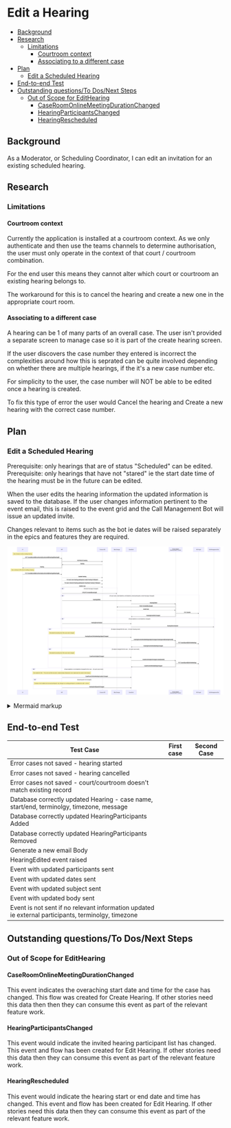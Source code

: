 # Edit a Hearing <!-- omit in toc -->

- [Background](#background)
- [Research](#research)
  - [Limitations](#limitations)
    - [Courtroom context](#courtroom-context)
    - [Associating to a different case](#associating-to-a-different-case)
- [Plan](#plan)
  - [Edit a Scheduled Hearing](#edit-a-scheduled-hearing)
- [End-to-end Test](#end-to-end-test)
- [Outstanding questions/To Dos/Next Steps](#outstanding-questionsto-dosnext-steps)
  - [Out of Scope for EditHearing](#out-of-scope-for-edithearing)
    - [CaseRoomOnlineMeetingDurationChanged](#caseroomonlinemeetingdurationchanged)
    - [HearingParticipantsChanged](#hearingparticipantschanged)
    - [HearingRescheduled](#hearingrescheduled)

## Background

As a Moderator, or Scheduling Coordinator, I can edit an invitation for an existing scheduled hearing.

## Research

### Limitations

#### Courtroom context

Currently the application is installed at a courtroom context. As we only authenticate and then use the teams channels
to determine authorisation, the user must only operate in the context of that court / courtroom combination.

For the end user this means they cannot alter which court or courtroom an existing hearing belongs to.

The workaround for this is to cancel the hearing and create a new one in the appropriate court room.

#### Associating to a different case

A hearing can be 1 of many parts of an overall case. The user isn't provided a separate screen to manage case so it is
part of the create hearing screen.

If the user discovers the case number they entered is incorrect the complexities around how this is seprated can be
quite involved depending on whether there are multiple hearings, if the it's a new case number etc.

For simplicity to the user, the case number will NOT be able to be edited once a hearing is created.

To fix this type of error the user would Cancel the hearing and Create a new hearing with the correct case number.

## Plan

### Edit a Scheduled Hearing

Prerequisite: only hearings that are of status "Scheduled" can be edited. Prerequisite: only hearings that have not
"stared" ie the start date time of the hearing must be in the future can be edited.

When the user edits the hearing information the updated information is saved to the database. If the user changes
information pertinent to the event email, this is raised to the event grid and the Call Management Bot will issue an updated
invite.

Changes relevant to items such as the bot ie dates will be raised separately in the epics and features they are required.

<!-- generated by mermaid compile action - START -->

![~mermaid diagram 1~](../../images/docs_wiki_features_edit-hearing-md-1.png)

<details>
  <summary>Mermaid markup</summary>

```mermaid
sequenceDiagram
Note over UI: User chooses to edit an existing hearing
    UI ->>+ API: GET /courts/{courtId}/courtrooms/{courtroomId}/hearings/{hearingId}
    API ->> Cosmos DB: RETRIEVE hearing

    Cosmos DB ->> API: hearing
    API ->>- UI: hearing

    Note over UI: User continues to fill in form for editing a hearing
    UI ->>+ API: PUT /courts/{courtId}/courtrooms/{courtroomId}/hearings/{hearingId}
    API -->> Cosmos DB: Update hearing
    API -->> Cosmos DB: For each new hearing participants Create Hearing Participant
    API -->> Cosmos DB: For each removed hearing participants Deactivate Hearing Participant
    API -->> Cosmos DB: Update case

    alt If email message changed
        API ->> Blob Storage: CREATE /emails/{hearingId}
    end

    alt If case name, start datetime, end datetime, email participants, email message changed
        API ->> EventGrid: HearingEdited
           participant GraphAdapter as Call Management Bot<br />hearing-edited Function
    EventGrid -)+ GraphAdapter: HearingEdited
    GraphAdapter ->> Blob Storage: READ /emails/{hearingId}
    Blob Storage -->> GraphAdapter: email body
    GraphAdapter ->> MS Graph: PUT /events
    GraphAdapter -)- EventGrid: HearingEventInfoChanged
    end

    alt If start datetime or end datetime changed
        API ->> EventGrid: HearingRescheduled
                participant CallManagementBot as Call Management Bot
    EventGrid -)+ CallManagementBot: HearingRescheduled
    end

    alt If subject changed for the case ... for each hearing room
    Note over API: Generally this would just be if the case name changed
        API ->> EventGrid: HearingRoomOnlineMeetingSubjectChanged
        EventGrid -)+ GraphAdapter: HearingRoomOnlineMeetingSubjectChanged  /hearingroom/{hearingRoomId}
        GraphAdapter ->> MS Graph: PUT /users/{userId}/onlineMeetings
        GraphAdapter -)- EventGrid: HearingRoomOnlineMeetingChanged
    end

    alt If subject changed for the case ... for each case room
    Note over API: Generally this would just be if the case name changed
        API ->> EventGrid: CaseRoomSubjectChanged
        EventGrid -)+ GraphAdapter: CaseRoomSubjectChanged  /case/{caseId}
        GraphAdapter ->> MS Graph: PUT /users/{userId}/onlineMeetings
        GraphAdapter -)- EventGrid: CaseRoomOnlineMeetingChanged
    end

    alt If start datetime or end datetime changed for the case ... for each case room
    Note over API: Not needed for Edit -> This event and flow has been created already. Bot/private rooms might want this raised in their feature
        API ->> EventGrid: CaseRoomOnlineMeetingDurationChanged
    end

    alt If participants list changed
    Note over API: Contains a list of added and removed participants. Any change to an existing participant is considered an add + remove.
        API ->> EventGrid: HearingParticipantsChanged
    end
```

</details>
<!-- generated by mermaid compile action - END -->

## End-to-end Test

| Test Case                                                                                           | First case | Second Case |
| --------------------------------------------------------------------------------------------------- | ---------- | ----------- |
| Error cases not saved - hearing started                                                             |            |             |
| Error cases not saved - hearing cancelled                                                           |            |             |
| Error cases not saved - court/courtroom doesn't match existing record                               |            |             |
| Database correctly updated Hearing - case name, start/end, terminolgy, timezone, message            |            |             |
| Database correctly updated HearingParticipants Added                                                |            |             |
| Database correctly updated HearingParticipants Removed                                              |            |             |
| Generate a new email Body                                                                           |            |             |
| HearingEdited event raised                                                                          |            |             |
| Event with updated participants sent                                                                |            |             |
| Event with updated dates sent                                                                       |            |             |
| Event with updated subject sent                                                                     |            |             |
| Event with updated body sent                                                                        |            |             |
| Event is not sent if no relevant information updated ie external participants, terminolgy, timezone |            |             |

## Outstanding questions/To Dos/Next Steps

### Out of Scope for EditHearing

#### CaseRoomOnlineMeetingDurationChanged

This event indicates the overaching start date and time for the case has changed. This flow was created for Create
Hearing. If other stories need this data then then they can consume this event as part of the relevant feature work.

#### HearingParticipantsChanged

This event would indicate the invited hearing participant list has changed. This event and flow has been created for
Edit Hearing. If other stories need this data then they can consume this event as part of the relevant feature work.

#### HearingRescheduled

This event would indicate the hearing start or end date and time has changed. This event and flow has been created for
Edit Hearing. If other stories need this data then they can consume this event as part of the relevant feature work.

